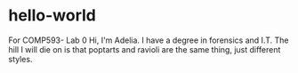 # hello-world
For COMP593- Lab 0
Hi, I'm Adelia. I have a degree in forensics and I.T. The hill I will die on is that poptarts and ravioli are the same thing, just different styles.
